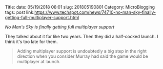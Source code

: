 Title: 
date: 05/19/2018 08:01
slug: 201805190801
Category: MicroBlogging
tags: post
link:https://www.techspot.com/news/74710-no-man-sky-finally-getting-full-multiplayer-support.html

*No Man's Sky is finally getting full multiplayer support*

They talked about it for like two years. Then they did a half-cocked launch. I think it's too late for them.

>  Adding multiplayer support is undoubtedly a big step in the right direction when you consider Murray had said the game would be multiplayer at launch.
